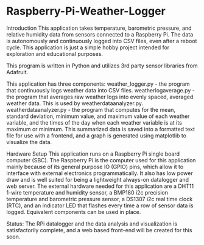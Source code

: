 # Raspberry-Pi-Weather-Logger

Introduction
This application takes temperature, barometric pressure, and relative humidity data from sensors connected to a Raspberry Pi. The data is autonomously and continuously logged into CSV files, even after a reboot cycle. This application is just a simple hobby project intended for exploration and educational purposes.

This program is written in Python and utilizes 3rd party sensor libraries from Adafruit.

This application has three components:
weather_logger.py - the program that continuously logs weather data into CSV files.
weatherlogaverage.py - the program that averages raw weather logs into evenly spaced, averaged weather data. This is used by weatherdataanalyzer.py.
weatherdataanalyzer.py - the program that computes for the mean, standard deviation, minimum value, and maximum value of each weather variable, and the times of the day when each weather variable is at its maximum or minimum. This summarized data is saved into a formatted text file for use with a frontend, and a graph is generated using matplotlib to visualize the data.

Hardware Setup
This application runs on a Raspberry Pi single board computer (SBC). The Raspberry Pi is the  computer used for this application mainly because of its general purpose IO (GPIO) pins, which allow it to interface with external electronics programmatically. It also has low power draw and is well suited for being a lightweight always-on datalogger and web server. The external hardware needed for this application are a DHT11 1-wire temperature and humidity sensor, a BMP180 i2c precision temperature and barometric pressure sensor, a DS1307 i2c real time clock (RTC), and an indicator LED that flashes every time a row of sensor data is logged. Equivalent components can be used in place.

Status:
The RPi datalogger and the data analysis and visualization is satisfactorily complete, and a web based front-end will be created for this soon.
